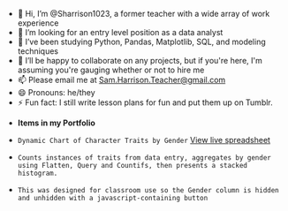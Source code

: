 - 👋 Hi, I’m @Sharrison1023, a former teacher with a wide array of work experience
- 👀 I’m looking for an entry level position as a data analyst
- 🌱 I’ve been studying Python, Pandas, Matplotlib, SQL, and modeling techniques
- 💞️ I’ll be happy to collaborate on any projects, but if you're here, I'm assuming you're gauging whether or not to hire me
- 📫 Please email me at Sam.Harrison.Teacher@gmail.com
- 😄 Pronouns: he/they
- ⚡ Fun fact: I still write lesson plans for fun and put them up on Tumblr.
* **Items in my Portfolio**
-    `Dynamic Chart of Character Traits by Gender` [View live spreadsheet](https://docs.google.com/spreadsheets/d/your-sheet-id/edit?usp=sharing)
-     Counts instances of traits from data entry, aggregates by gender using Flatten, Query and Countifs, then presents a stacked histogram.
-     This was designed for classroom use so the Gender column is hidden and unhidden with a javascript-containing button
